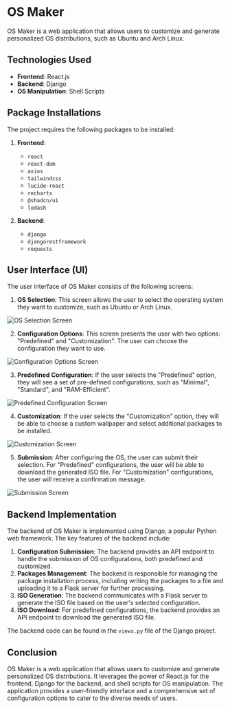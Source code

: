 # OS Maker

OS Maker is a web application that allows users to customize and generate personalized OS distributions, such as Ubuntu and Arch Linux.

## Technologies Used

- **Frontend**: React.js
- **Backend**: Django
- **OS Manipulation**: Shell Scripts

## Package Installations

The project requires the following packages to be installed:

1. **Frontend**:
   - `react`
   - `react-dom`
   - `axios`
   - `tailwindcss`
   - `lucide-react`
   - `recharts`
   - `@shadcn/ui`
   - `lodash`

2. **Backend**:
   - `django`
   - `djangorestframework`
   - `requests`

## User Interface (UI)

The user interface of OS Maker consists of the following screens:

1. **OS Selection**: This screen allows the user to select the operating system they want to customize, such as Ubuntu or Arch Linux.

![OS Selection Screen]()

2. **Configuration Options**: This screen presents the user with two options: "Predefined" and "Customization". The user can choose the configuration they want to use.

![Configuration Options Screen]()

3. **Predefined Configuration**: If the user selects the "Predefined" option, they will see a set of pre-defined configurations, such as "Minimal", "Standard", and "RAM-Efficient".

![Predefined Configuration Screen]()

4. **Customization**: If the user selects the "Customization" option, they will be able to choose a custom wallpaper and select additional packages to be installed.

![Customization Screen]()

5. **Submission**: After configuring the OS, the user can submit their selection. For "Predefined" configurations, the user will be able to download the generated ISO file. For "Customization" configurations, the user will receive a confirmation message.

![Submission Screen]()

## Backend Implementation

The backend of OS Maker is implemented using Django, a popular Python web framework. The key features of the backend include:

1. **Configuration Submission**: The backend provides an API endpoint to handle the submission of OS configurations, both predefined and customized.
2. **Packages Management**: The backend is responsible for managing the package installation process, including writing the packages to a file and uploading it to a Flask server for further processing.
3. **ISO Generation**: The backend communicates with a Flask server to generate the ISO file based on the user's selected configuration.
4. **ISO Download**: For predefined configurations, the backend provides an API endpoint to download the generated ISO file.

The backend code can be found in the `views.py` file of the Django project.

## Conclusion

OS Maker is a web application that allows users to customize and generate personalized OS distributions. It leverages the power of React.js for the frontend, Django for the backend, and shell scripts for OS manipulation. The application provides a user-friendly interface and a comprehensive set of configuration options to cater to the diverse needs of users.
